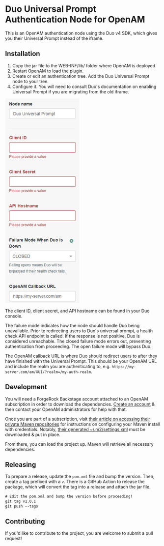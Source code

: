 # Duo Universal Prompt Authentication Node for OpenAM
This is an OpenAM authentication node using the Duo v4 SDK, which gives you their Universal Prompt instead of the iframe.

## Installation
1. Copy the jar file to the WEB-INF/lib/ folder where OpenAM is deployed.
2. Restart OpenAM to load the plugin.
3. Create or edit an authentication tree. Add the Duo Universal Prompt node to your tree.
4. Configure it. You will need to consult Duo's documentation on enabling Universal Prompt if you are migrating from the old iframe.

![Node configuration](./images/config.png)

The client ID, client secret, and API hostname can be found in your Duo console.

The failure mode indicates how the node should handle Duo being unavailable. Prior to redirecting users to Duo's universal prompt, a health check API endpoint is called. If the response is not positive, Duo is considered unreachable. The closed failure mode errors out, preventing authentication from proceeding. The open failure mode will bypass Duo.

The OpenAM callback URL is where Duo should redirect users to after they have finished with the Universal Prompt. This should be your OpenAM URL and include the realm you are authenticating to, e.g. `https://my-server.com/am/XUI/?realm=/my-auth-realm`.

## Development
You will need a ForgeRock Backstage account attached to an OpenAM subscription in order to download the dependencies. [Create an account](https://backstage.forgerock.com/) & then contact your OpenAM administrators for help with that.

Once you are part of a subscription, visit [their article on accessing their private Maven repositories](https://backstage.forgerock.com/knowledge/kb/article/a74096897) for instructions on configuring your Maven install with credentials. Notably, [their generated ~/.m2/settings.xml](https://maven.forgerock.org/repo/private-releases/settings.xml) must be downloaded & put in place.

From there, you can load the project up. Maven will retrieve all necessary dependencies.

## Releasing
To prepare a release, update the `pom.xml` file and bump the version. Then, create a tag prefixed with a `v`. There is a GitHub Action to release the package, which will convert the tag into a release and attach the jar file.

```
# Edit the pom.xml and bump the version before proceeding!
git tag v1.0.1
git push --tags
```

## Contributing
If you'd like to contribute to the project, you are welcome to submit a pull request!

